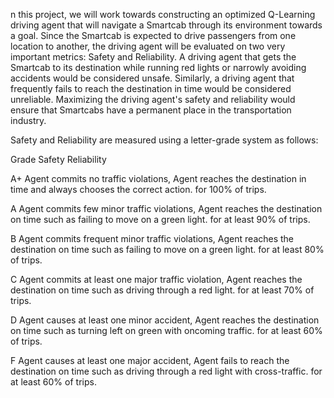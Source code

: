 

n this project, we will work towards constructing an optimized Q-Learning driving agent that will navigate a Smartcab through its environment towards a goal. Since the Smartcab is expected to drive passengers from one location to another, the driving agent will be evaluated on two very important metrics: Safety and Reliability. A driving agent that gets the Smartcab to its destination while running red lights or narrowly avoiding accidents would be considered unsafe. Similarly, a driving agent that frequently fails to reach the destination in time would be considered unreliable. Maximizing the driving agent's safety and reliability would ensure that Smartcabs have a permanent place in the transportation industry.


Safety and Reliability are measured using a letter-grade system as follows:


  Grade 	                      Safety 	                                                        Reliability
  
   A+ 	        Agent commits no traffic violations,                              Agent reaches the destination in time 
               and always chooses the correct action. 	                                    for 100% of trips.

   A 	      Agent commits few minor traffic violations,                           Agent reaches the destination on time
             such as failing to move on a green light. 	                                for at least 90% of trips.

   B 	      Agent commits frequent minor traffic violations,                      Agent reaches the destination on time
              such as failing to move on a green light. 	                              for at least 80% of trips.

   C 	      Agent commits at least one major traffic violation,                   Agent reaches the destination on time
                such as driving through a red light. 	                                  for at least 70% of trips.

   D 	          Agent causes at least one minor accident,                         Agent reaches the destination on time
            such as turning left on green with oncoming traffic. 	                      for at least 60% of trips.

   F 	          Agent causes at least one major accident,                       Agent fails to reach the destination on time
            such as driving through a red light with cross-traffic. 	                  for at least 60% of trips.

